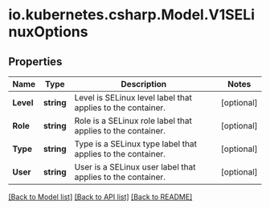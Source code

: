 # io.kubernetes.csharp.Model.V1SELinuxOptions
## Properties

Name | Type | Description | Notes
------------ | ------------- | ------------- | -------------
**Level** | **string** | Level is SELinux level label that applies to the container. | [optional] 
**Role** | **string** | Role is a SELinux role label that applies to the container. | [optional] 
**Type** | **string** | Type is a SELinux type label that applies to the container. | [optional] 
**User** | **string** | User is a SELinux user label that applies to the container. | [optional] 

[[Back to Model list]](../README.md#documentation-for-models) [[Back to API list]](../README.md#documentation-for-api-endpoints) [[Back to README]](../README.md)

